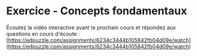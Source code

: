 # Exercice - Concepts fondamentaux

Écoutez la vidéo interactive avant le prochain cours et répondez aux questions en cours d'écoute :
[https://edpuzzle.com/assignments/6234c3444b105842fb04d09e/watch] (https://edpuzzle.com/assignments/6234c3444b105842fb04d09e/watch)
